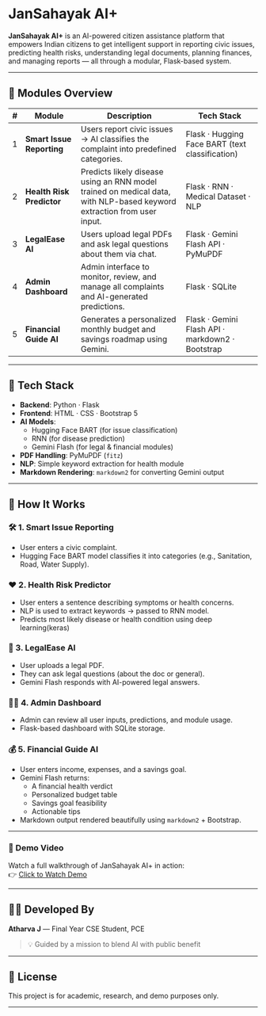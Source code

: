 #  JanSahayak AI+

**JanSahayak AI+** is an AI-powered citizen assistance platform that empowers Indian citizens to get intelligent support in reporting civic issues, predicting health risks, understanding legal documents, planning finances, and managing reports — all through a modular, Flask-based system.

---

## 🚀 Modules Overview

| # | Module | Description | Tech Stack |
|---|--------|-------------|------------|
| 1 | **Smart Issue Reporting** | Users report civic issues → AI classifies the complaint into predefined categories. | Flask · Hugging Face BART (text classification) |
| 2 | **Health Risk Predictor** | Predicts likely disease using an RNN model trained on medical data, with NLP-based keyword extraction from user input. | Flask · RNN · Medical Dataset · NLP |
| 3 | **LegalEase AI** | Users upload legal PDFs and ask legal questions about them via chat. | Flask · Gemini Flash API · PyMuPDF |
| 4 | **Admin Dashboard** | Admin interface to monitor, review, and manage all complaints and AI-generated predictions. | Flask · SQLite |
| 5 | **Financial Guide AI** | Generates a personalized monthly budget and savings roadmap using Gemini. | Flask · Gemini Flash API · markdown2 · Bootstrap |

---

## 🔧 Tech Stack

- **Backend**: Python · Flask
- **Frontend**: HTML · CSS · Bootstrap 5
- **AI Models**:
  - Hugging Face BART (for issue classification)
  - RNN (for disease prediction)
  - Gemini Flash (for legal & financial modules)
- **PDF Handling**: PyMuPDF (`fitz`)
- **NLP**: Simple keyword extraction for health module
- **Markdown Rendering**: `markdown2` for converting Gemini output

---

## 🧠 How It Works

### 🛠️ 1. Smart Issue Reporting
- User enters a civic complaint.
- Hugging Face BART model classifies it into categories (e.g., Sanitation, Road, Water Supply).
  
### ❤️ 2. Health Risk Predictor
- User enters a sentence describing symptoms or health concerns.
- NLP is used to extract keywords → passed to RNN model.
- Predicts most likely disease or health condition using deep learning(keras)

### 📄 3. LegalEase AI
- User uploads a legal PDF.
- They can ask legal questions (about the doc or general).
- Gemini Flash responds with AI-powered legal answers.

### 🧑‍💼 4. Admin Dashboard
- Admin can review all user inputs, predictions, and module usage.
- Flask-based dashboard with SQLite storage.

### 💰 5. Financial Guide AI
- User enters income, expenses, and a savings goal.
- Gemini Flash returns:
  - A financial health verdict
  - Personalized budget table
  - Savings goal feasibility
  - Actionable tips
- Markdown output rendered beautifully using `markdown2` + Bootstrap.

---

### 🎥 Demo Video

Watch a full walkthrough of JanSahayak AI+ in action:  
👉 [Click to Watch Demo](https://drive.google.com/file/d/1wMyKR4REDuy67GqMggpLKYSxFnZxnOX4/view?usp=sharing)

---

## 🧑‍💻 Developed By

**Atharva J** — Final Year CSE Student, PCE 
> 💡 Guided by a mission to blend AI with public benefit

---

## 📌 License

This project is for academic, research, and demo purposes only.

---

